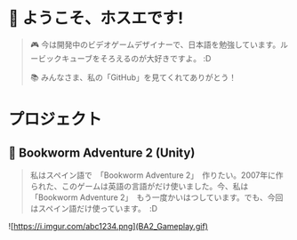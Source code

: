 # 👋 ようこそ、ホスエです!

>🎮 今は開発中のビデオゲームデザイナーで、日本語を勉強しています。ルービックキューブをそろえるのが大好きですよ。 :D
>
>📚 みんなさま、私の「GitHub」を見てくれてありがとう！

#  プロジェクト
## 🐛 Bookworm Adventure 2 (Unity)
> 私はスペイン語で　「Bookworm Adventure 2」　作りたい。2007年に作られた、このゲームは英語の言語がだけ使いました。今、私は　「Bookworm Adventure 2」　もう一度かいはつしています。でも、今回はスペイン語だけ使っています。　:D

![https://i.imgur.com/abc1234.png](BA2_Gameplay.gif)




<!--  
![https://i.imgur.com/abc1234.png](https://static.wikia.nocookie.net/bookwormadventures/images/1/13/Stasis_net.jpg/revision/latest?cb=20120318000017)
**UrifutatsuShinkumenokokuryuu/UrifutatsuShinkumenokokuryuu** is a ✨ _special_ ✨ repository because its `README.md` (this file) appears on your GitHub profile.

Here are some ideas to get you started:

- 🔭 I’m currently working on ...
- 🌱 I’m currently learning ...
- 👯 I’m looking to collaborate on ...
- 🤔 I’m looking for help with ...
- 💬 Ask me about ...
- 📫 How to reach me: ...
- 😄 Pronouns: ...
- ⚡ Fun fact: ...
-->
